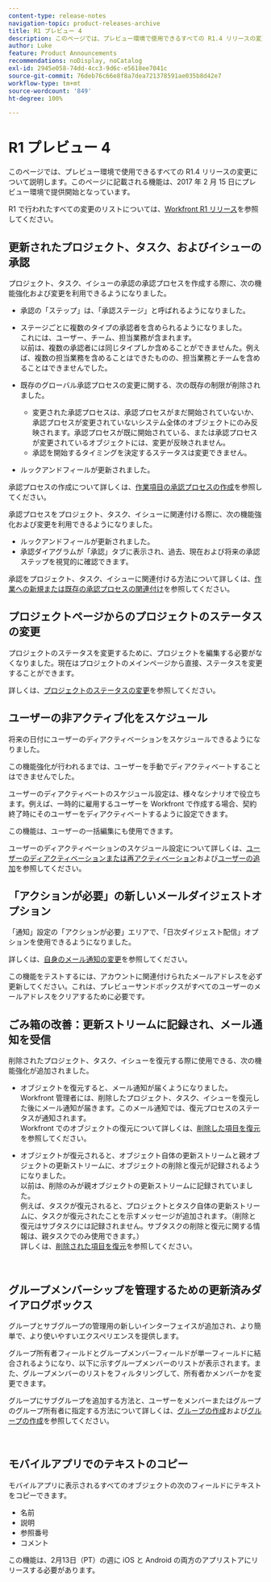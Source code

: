 ```yaml
---
content-type: release-notes
navigation-topic: product-releases-archive
title: R1 プレビュー 4
description: このページでは、プレビュー環境で使用できるすべての R1.4 リリースの変更について説明します。このページに記載される機能は、2017 年 2 月 15 日にプレビュー環境で提供開始となっています。
author: Luke
feature: Product Announcements
recommendations: noDisplay, noCatalog
exl-id: 2945e058-74dd-4cc3-9d6c-e5618ee7041c
source-git-commit: 76deb76c66e8f8a7dea721378591ae035b8d42e7
workflow-type: tm+mt
source-wordcount: '849'
ht-degree: 100%

---
```


# R1 プレビュー 4

このページでは、プレビュー環境で使用できるすべての R1.4 リリースの変更について説明します。このページに記載される機能は、2017 年 2 月 15 日にプレビュー環境で提供開始となっています。

R1 で行われたすべての変更のリストについては、[Workfront R1 リリース](../../../../product-announcements/product-releases/quarterly-release-archive/r1-release-activity/workfront-r1-release.md)を参照してください。

## 更新されたプロジェクト、タスク、およびイシューの承認

プロジェクト、タスク、イシューの承認の承認プロセスを作成する際に、次の機能強化および変更を利用できるようになりました。

* 承認の「ステップ」は、「承認ステージ」と呼ばれるようになりました。
* ステージごとに複数のタイプの承認者を含められるようになりました。\
  これには、ユーザー、チーム、担当業務が含まれます。\
  以前は、複数の承認者には同じタイプしか含めることができませんた。例えば、複数の担当業務を含めることはできたものの、担当業務とチームを含めることはできませんでした。

* 既存のグローバル承認プロセスの変更に関する、次の既存の制限が削除されました。

   * 変更された承認プロセスは、承認プロセスがまだ開始されていないか、承認プロセスが変更されていないシステム全体のオブジェクトにのみ反映されます。承認プロセスが既に開始されている、または承認プロセスが変更されているオブジェクトには、変更が反映されません。
   * 承認を開始するタイミングを決定するステータスは変更できません。

* ルックアンドフィールが更新されました。

承認プロセスの作成について詳しくは、[作業項目の承認プロセスの作成](../../../../administration-and-setup/customize-workfront/configure-approval-milestone-processes/create-approval-processes.md)を参照してください。

承認プロセスをプロジェクト、タスク、イシューに関連付ける際に、次の機能強化および変更を利用できるようになりました。

* ルックアンドフィールが更新されました。
* 承認ダイアグラムが「承認」タブに表示され、過去、現在および将来の承認ステップを視覚的に確認できます。

承認をプロジェクト、タスク、イシューに関連付ける方法について詳しくは、[作業への新規または既存の承認プロセスの関連付け](../../../../review-and-approve-work/manage-approvals/associate-approval-with-work.md)を参照してください。

## プロジェクトページからのプロジェクトのステータスの変更

プロジェクトのステータスを変更するために、プロジェクトを編集する必要がなくなりました。現在はプロジェクトのメインページから直接、ステータスを変更することができます。

詳しくは、[プロジェクトのステータスの変更](../../../../manage-work/projects/manage-projects/change-project-status.md)を参照してください。

## ユーザーの非アクティブ化をスケジュール

将来の日付にユーザーのディアクティベーションをスケジュールできるようになりました。

この機能強化が行われるまでは、ユーザーを手動でディアクティベートすることはできませんでした。

ユーザーのディアクティベートのスケジュール設定は、様々なシナリオで役立ちます。例えば、一時的に雇用するユーザーを Workfront で作成する場合、契約終了時にそのユーザーをディアクティベートするように設定できます。

この機能は、ユーザーの一括編集にも使用できます。 

ユーザーのディアクティベーションのスケジュール設定について詳しくは、[ユーザーのディアクティベーションまたは再アクティベーション](../../../../administration-and-setup/add-users/create-and-manage-users/deactivate-a-user.md)および[ユーザーの追加](../../../../administration-and-setup/add-users/create-and-manage-users/add-users.md)を参照してください。

## 「アクションが必要」の新しいメールダイジェストオプション

「通知」設定の「アクションが必要」エリアで、「日次ダイジェスト配信」オプションを使用できるようになりました。

詳しくは、[自身のメール通知の変更](../../../../workfront-basics/using-notifications/activate-or-deactivate-your-own-event-notifications.md)を参照してください。

この機能をテストするには、アカウントに関連付けられたメールアドレスを必ず更新してください。これは、プレビューサンドボックスがすべてのユーザーのメールアドレスをクリアするために必要です。

## ごみ箱の改善：更新ストリームに記録され、メール通知を受信

削除されたプロジェクト、タスク、イシューを復元する際に使用できる、次の機能強化が追加されました。

* オブジェクトを復元すると、メール通知が届くようになりました。\
  Workfront 管理者には、削除したプロジェクト、タスク、イシューを復元した後にメール通知が届きます。このメール通知では、復元プロセスのステータスが通知されます。\
  Workfront でのオブジェクトの復元について詳しくは、[削除した項目を復元](../../../../administration-and-setup/manage-workfront/manage-deleted-items/restore-deleted-items.md)を参照してください。

* オブジェクトが復元されると、オブジェクト自体の更新ストリームと親オブジェクトの更新ストリームに、オブジェクトの削除と復元が記録されるようになりました。\
  以前は、削除のみが親オブジェクトの更新ストリームに記録されていました。\
  例えば、タスクが復元されると、プロジェクトとタスク自体の更新ストリームに、タスクが復元されたことを示すメッセージが追加されます。（削除と復元はサブタスクには記録されません。サブタスクの削除と復元に関する情報は、親タスクでのみ使用できます。）\
  詳しくは、[削除された項目を復元](../../../../administration-and-setup/manage-workfront/manage-deleted-items/restore-deleted-items.md)を参照してください。

 

## グループメンバーシップを管理するための更新済みダイアログボックス

グループとサブグループの管理用の新しいインターフェイスが追加され、より簡単で、より使いやすいエクスペリエンスを提供します。

グループ所有者フィールドとグループメンバーフィールドが単一フィールドに結合されるようになり、以下に示すグループメンバーのリストが表示されます。また、グループメンバーのリストをフィルタリングして、所有者かメンバーかを変更できます。 

グループにサブグループを追加する方法と、ユーザーをメンバーまたはグループのグループ所有者に指定する方法について詳しくは、[グループの作成](../../../../administration-and-setup/manage-groups/create-and-manage-groups/create-a-group.md)および[グループの作成](../../../../administration-and-setup/manage-groups/create-and-manage-groups/create-a-group.md)を参照してください。

 

## モバイルアプリでのテキストのコピー

モバイルアプリに表示されるすべてのオブジェクトの次のフィールドにテキストをコピーできます。

* 名前
* 説明
* 参照番号
* コメント

この機能は、2月13日（PT）の週に iOS と Android の両方のアプリストアにリリースする必要があります。
